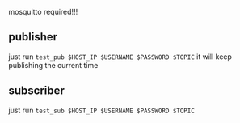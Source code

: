 mosquitto required!!!

## publisher
just run ```test_pub $HOST_IP $USERNAME $PASSWORD $TOPIC```
it will keep publishing the current time

## subscriber
just run ```test_sub $HOST_IP $USERNAME $PASSWORD $TOPIC```
